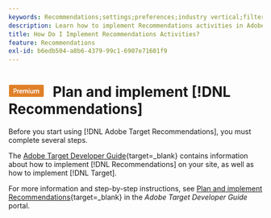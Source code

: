 ```yaml
---
keywords: Recommendations;settings;preferences;industry vertical;filter incompatible criteria;default host group;thumb base url;recommendations api token
description: Learn how to implement Recommendations activities in Adobe Target. 
title: How Do I Implement Recommendations Activities?
feature: Recommendations
exl-id: b6edb504-a8b6-4379-99c1-6907e71601f9
---
```

# ![PREMIUM](/help/main/assets/premium.png) Plan and implement [!DNL Recommendations] 

Before you start using [!DNL Adobe Target Recommendations], you must complete several steps.

The [Adobe Target Developer Guide](https://experienceleague.corp.adobe.com/docs/target-dev/developer/overview.html){target=_blank} contains information about how to implement [!DNL Recommendations] on your site, as well as how to implement [!DNL Target].

For more information and step-by-step instructions, see [Plan and implement Recommendations](https://experienceleague.corp.adobe.com/docs/target-dev/developer/recommendations.html){target=_blank} in the *Adobe Target Developer Guide* portal.
